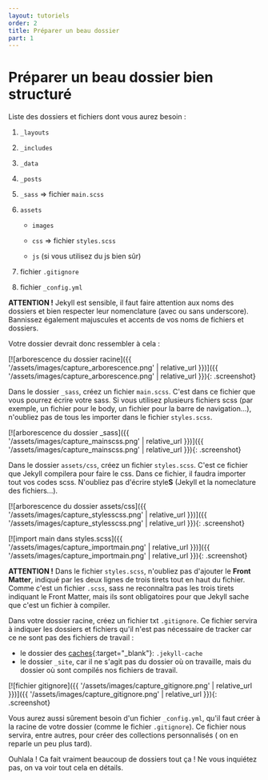 ```yaml
---
layout: tutoriels
order: 2
title: Préparer un beau dossier 
part: 1
---
```

# Préparer un beau dossier bien structuré
Liste des dossiers et fichiers dont vous aurez besoin :
1. `_layouts`

2. `_includes`

3. `_data`

4. `_posts`

5. `_sass` => fichier `main.scss`

6. `assets`

    - `images`

    - `css` => fichier `styles.scss`

    - `js` (si vous utilisez du js bien sûr)

7. fichier `.gitignore`

8. fichier `_config.yml`





**ATTENTION !** Jekyll est sensible, il faut faire attention aux noms des dossiers et bien respecter leur nomenclature (avec ou sans underscore). Bannissez également majuscules et accents de vos noms de fichiers et dossiers.

Votre dossier devrait donc ressembler à cela :

[![arborescence du dossier racine]({{ '/assets/images/capture_arborescence.png' | relative_url }})]({{ '/assets/images/capture_arborescence.png' | relative_url }}){: .screenshot}

Dans le dossier `_sass`, créez un fichier `main.scss`. C'est dans ce fichier que vous pourrez écrire votre sass. Si vous utilisez plusieurs fichiers scss (par exemple, un fichier pour le body, un fichier pour la barre de navigation...), n'oubliez pas de tous les importer dans le fichier `styles.scss`.

[![arborescence du dossier _sass]({{ '/assets/images/capture_mainscss.png' | relative_url }})]({{ '/assets/images/capture_mainscss.png' | relative_url }}){: .screenshot}

Dans le dossier `assets/css`, créez un fichier `styles.scss`. C'est ce fichier que Jekyll compilera pour faire le css. Dans ce fichier, il faudra importer tout vos codes scss. N'oubliez pas d'écrire style**S** (Jekyll et la nomeclature des fichiers...).

[![arborescence du dossier assets/css]({{ '/assets/images/capture_stylesscss.png' | relative_url }})]({{ '/assets/images/capture_stylesscss.png' | relative_url }}){: .screenshot}

[![import main dans styles.scss]({{ '/assets/images/capture_importmain.png' | relative_url }})]({{ '/assets/images/capture_importmain.png' | relative_url }}){: .screenshot}


**ATTENTION !** Dans le fichier `styles.scss`, n'oubliez pas d'ajouter le **Front Matter**, indiqué par les deux lignes de trois tirets tout en haut du fichier. Comme c'est un fichier `.scss`, sass ne reconnaîtra pas les trois tirets indiquant le Front Matter, mais ils sont obligatoires pour que Jekyll sache que c'est un fichier à compiler.

Dans votre dossier racine, créez un fichier txt `.gitignore`. Ce fichier servira à indiquer les dossiers et fichiers qu'il n'est pas nécessaire de tracker car ce ne sont pas des fichiers de travail :
- le dossier des [caches](https://www.youtube.com/watch?v=XoDY9vFAaG8){:target="_blank"}: `.jekyll-cache`
- le dossier `_site`, car il ne s'agit pas du dossier où on travaille, mais du dossier où sont compilés nos fichiers de travail.

[![fichier gitignore]({{ '/assets/images/capture_gitignore.png' | relative_url }})]({{ '/assets/images/capture_gitignore.png' | relative_url }}){: .screenshot}

Vous aurez aussi sûrement besoin d'un fichier `_config.yml`, qu'il faut créer à la racine de votre dossier (comme le fichier `.gitignore`). Ce fichier nous servira, entre autres, pour créer des collections personnalisés ( on en reparle un peu plus tard).

Ouhlala ! Ca fait vraiment beaucoup de dossiers tout ça ! Ne vous inquiétez pas, on va voir tout cela en détails.